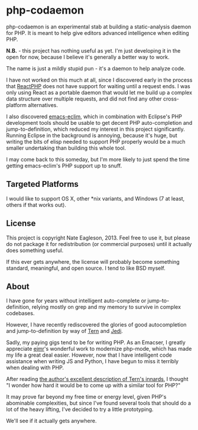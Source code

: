 php-codaemon
============

php-codaemon is an experimental stab at building a static-analysis daemon for
PHP. It is meant to help give editors advanced intelligence when editing PHP.

**N.B.** - this project has nothing useful as yet. I'm just developing it in
the open for now, because I believe it's generally a better way to work.

The name is just a mildly stupid pun - it's a daemon to help analyze code.

I have not worked on this much at all, since I discovered early in the process
that [ReactPHP](http://reactphp.org/) does not have support for waiting until a
request ends. I was only using React as a portable daemon that would let me
build up a complex data structure over multiple requests, and did not find any
other cross-platform alternatives.

I also discovered [emacs-eclim](https://github.com/senny/emacs-eclim), which
in combination with Eclipse's PHP development tools should be usable to get
decent PHP auto-completion and jump-to-definition, which reduced my interest in
this project significantly. Running Eclipse in the background is annoying,
because it's huge, but writing the bits of elisp needed to support PHP properly
would be a much smaller undertaking than building this whole tool.

I may come back to this someday, but I'm more likely to just spend the time
getting emacs-eclim's PHP support up to snuff.

Targeted Platforms
------------------

I would like to support OS X, other *nix variants, and Windows (7 at least,
others if that works out).

License
-------

This project is copyright Nate Eagleson, 2013. Feel free to use it, but
please do not package it for redistribution (or commercial purposes) until it
actually does something useful.

If this ever gets anywhere, the license will probably become something
standard, meaningful, and open source. I tend to like BSD myself.

About
-----

I have gone for years without intelligent auto-complete or jump-to-definition,
relying mostly on grep and my memory to survive in complex codebases.

However, I have recently rediscovered the glories of good
autocompletion and jump-to-definition by way of [Tern](http://ternjs.net/) and
[Jedi](http://jedi.jedidjah.ch/en/latest/).

Sadly, my paying gigs tend to be for writing PHP. As an Emacser, I greatly
appreciate [ejmr](https://github.com/ejmr/php-mode)'s wonderful work to
modernize php-mode, which has made my life a great deal easier. However, now
that I have intelligent code assistance when writing JS and Python, I have
begun to miss it terribly when dealing with PHP.

After reading
[the author's excellent description of Tern's innards](http://marijnhaverbeke.nl/blog/tern.html),
I thought "I wonder how hard it would be to come up with a similar tool for
PHP?"

It may prove far beyond my free time or energy level, given PHP's abominable
complexities, but since I've found several tools that should do a lot of the
heavy lifting, I've decided to try a little prototyping.

We'll see if it actually gets anywhere.
